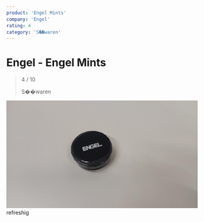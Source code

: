 ```yaml
---
product: 'Engel Mints'
company: 'Engel'
rating: 4
category: 'S��waren'
---
```


# Engel - Engel Mints
>
> 4 / 10
>
> S��waren

![Engel Mints](assets\engel-engel-mints-06d949a2-3e89-4b4e-894a-7c4a21b0461f.jpg)
refreshig
